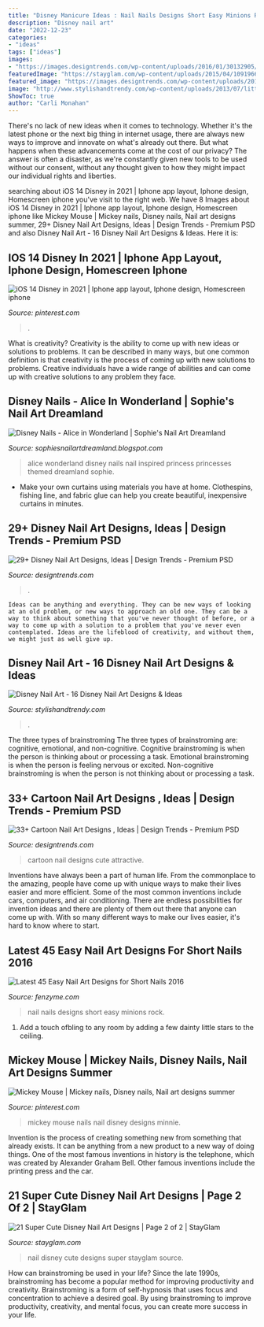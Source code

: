 ```yaml
---
title: "Disney Manicure Ideas : Nail Nails Designs Short Easy Minions Rock"
description: "Disney nail art"
date: "2022-12-23"
categories:
- "ideas"
tags: ["ideas"]
images:
- "https://images.designtrends.com/wp-content/uploads/2016/01/30132905/Attractive-Cartoon-Nail-Art.jpg"
featuredImage: "https://stayglam.com/wp-content/uploads/2015/04/10919667_828247757240095_193117053_n.jpg"
featured_image: "https://images.designtrends.com/wp-content/uploads/2016/01/30132905/Attractive-Cartoon-Nail-Art.jpg"
image: "http://www.stylishandtrendy.com/wp-content/uploads/2013/07/little-mermaid-disney-nail-art.jpg"
ShowToc: true
author: "Carli Monahan"
---
```



There's no lack of new ideas when it comes to technology. Whether it's the latest phone or the next big thing in internet usage, there are always new ways to improve and innovate on what's already out there. But what happens when these advancements come at the cost of our privacy? The answer is often a disaster, as we're constantly given new tools to be used without our consent, without any thought given to how they might impact our individual rights and liberties.

	

		
searching about iOS 14 Disney in 2021 | Iphone app layout, Iphone design, Homescreen iphone you've visit to the right web. We have 8 Images about iOS 14 Disney in 2021 | Iphone app layout, Iphone design, Homescreen iphone like Mickey Mouse | Mickey nails, Disney nails, Nail art designs summer, 29+ Disney Nail Art Designs, Ideas | Design Trends - Premium PSD and also Disney Nail Art - 16 Disney Nail Art Designs &amp; Ideas. Here it is:
		
    
## IOS 14 Disney In 2021 | Iphone App Layout, Iphone Design, Homescreen Iphone

<img loading=lazy src="https://i.pinimg.com/736x/62/70/a9/6270a93768ba2d3b91da4c30a37ba3bf.jpg" onerror="this.onerror=null;this.src='https://tse3.mm.bing.net/th?id=OIP.CE5guR6G71I7B_YSRHj_QgHaNK&amp;pid=15.1';" alt="iOS 14 Disney in 2021 | Iphone app layout, Iphone design, Homescreen iphone">

_Source: pinterest.com_

>. 

	

What is creativity?
Creativity is the ability to come up with new ideas or solutions to problems. It can be described in many ways, but one common definition is that creativity is the process of coming up with new solutions to problems. Creative individuals have a wide range of abilities and can come up with creative solutions to any problem they face.

    
## Disney Nails - Alice In Wonderland | Sophie&#039;s Nail Art Dreamland

<img loading=lazy src="https://2.bp.blogspot.com/-K3fDGyRtfRQ/UbMfw_xJIbI/AAAAAAAAAfE/ABYrnCcGr9M/s1600/DSC00334.JPG" onerror="this.onerror=null;this.src='https://tse2.mm.bing.net/th?id=OIP.q_gi9z4AqBf3OAayOjz_RAHaE3&amp;pid=15.1';" alt="Disney Nails - Alice in Wonderland | Sophie&#039;s Nail Art Dreamland">

_Source: sophiesnailartdreamland.blogspot.com_

>alice wonderland disney nails nail inspired princess princesses themed dreamland sophie. 

	

- Make your own curtains using materials you have at home. Clothespins, fishing line, and fabric glue can help you create beautiful, inexpensive curtains in minutes.

    
## 29+ Disney Nail Art Designs, Ideas | Design Trends - Premium PSD

<img loading=lazy src="https://images.designtrends.com/wp-content/uploads/2016/02/19085009/Natural-Disney-Nail-Design.jpg" onerror="this.onerror=null;this.src='https://tse3.mm.bing.net/th?id=OIP.qonrQXF7qSij2aUafXJ03gHaFj&amp;pid=15.1';" alt="29+ Disney Nail Art Designs, Ideas | Design Trends - Premium PSD">

_Source: designtrends.com_

>. 

	


    Ideas can be anything and everything. They can be new ways of looking at an old problem, or new ways to approach an old one. They can be a way to think about something that you've never thought of before, or a way to come up with a solution to a problem that you've never even contemplated. Ideas are the lifeblood of creativity, and without them, we might just as well give up.

    
## Disney Nail Art - 16 Disney Nail Art Designs &amp; Ideas

<img loading=lazy src="http://www.stylishandtrendy.com/wp-content/uploads/2013/07/little-mermaid-disney-nail-art.jpg" onerror="this.onerror=null;this.src='https://tse4.mm.bing.net/th?id=OIP.aZPvZ5BdWCMdvU33Wfkx2gHaJ3&amp;pid=15.1';" alt="Disney Nail Art - 16 Disney Nail Art Designs &amp; Ideas">

_Source: stylishandtrendy.com_

>. 

	

The three types of brainstroming
The three types of brainstroming are: cognitive, emotional, and non-cognitive. Cognitive brainstroming is when the person is thinking about or processing a task. Emotional brainstroming is when the person is feeling nervous or excited. Non-cognitive brainstroming is when the person is not thinking about or processing a task.

    
## 33+ Cartoon Nail Art Designs , Ideas | Design Trends - Premium PSD

<img loading=lazy src="https://images.designtrends.com/wp-content/uploads/2016/01/30132905/Attractive-Cartoon-Nail-Art.jpg" onerror="this.onerror=null;this.src='https://tse3.mm.bing.net/th?id=OIP.taVTFoush6rQAhMoTitpNAHaHa&amp;pid=15.1';" alt="33+ Cartoon Nail Art Designs , Ideas | Design Trends - Premium PSD">

_Source: designtrends.com_

>cartoon nail designs cute attractive. 

	

Inventions have always been a part of human life. From the commonplace to the amazing, people have come up with unique ways to make their lives easier and more efficient. Some of the most common inventions include cars, computers, and air conditioning. There are endless possibilities for invention ideas and there are plenty of them out there that anyone can come up with. With so many different ways to make our lives easier, it's hard to know where to start.

    
## Latest 45 Easy Nail Art Designs For Short Nails 2016

<img loading=lazy src="http://www.fenzyme.com/wp-content/uploads/2015/11/Easy-Nail-Art-Designs-for-Short-Nails-2016-112.jpg" onerror="this.onerror=null;this.src='https://tse1.mm.bing.net/th?id=OIP.PpSa0m9rE7BVrTAh6CSEWwHaHa&amp;pid=15.1';" alt="Latest 45 Easy Nail Art Designs for Short Nails 2016">

_Source: fenzyme.com_

>nail nails designs short easy minions rock. 

	

1. Add a touch ofbling to any room by adding a few dainty little stars to the ceiling.

    
## Mickey Mouse | Mickey Nails, Disney Nails, Nail Art Designs Summer

<img loading=lazy src="https://i.pinimg.com/originals/77/b9/50/77b950bbce769a278c16c497f93fe80b.jpg" onerror="this.onerror=null;this.src='https://tse2.mm.bing.net/th?id=OIP.udf8tDpsZm1nFZgaR3tlRwHaMU&amp;pid=15.1';" alt="Mickey Mouse | Mickey nails, Disney nails, Nail art designs summer">

_Source: pinterest.com_

>mickey mouse nails nail disney designs minnie. 

	

Invention is the process of creating something new from something that already exists. It can be anything from a new product to a new way of doing things. One of the most famous inventions in history is the telephone, which was created by Alexander Graham Bell. Other famous inventions include the printing press and the car.

    
## 21 Super Cute Disney Nail Art Designs | Page 2 Of 2 | StayGlam

<img loading=lazy src="https://stayglam.com/wp-content/uploads/2015/04/10919667_828247757240095_193117053_n.jpg" onerror="this.onerror=null;this.src='https://tse2.mm.bing.net/th?id=OIP.H2I6PC_u-1Z2bJ19R3Q4dQHaHa&amp;pid=15.1';" alt="21 Super Cute Disney Nail Art Designs | Page 2 of 2 | StayGlam">

_Source: stayglam.com_

>nail disney cute designs super stayglam source. 

	

How can brainstroming be used in your life?
Since the late 1990s, brainstroming has become a popular method for improving productivity and creativity. Brainstroming is a form of self-hypnosis that uses focus and concentration to achieve a desired goal. By using brainstroming to improve productivity, creativity, and mental focus, you can create more success in your life.

